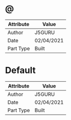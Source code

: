 # @
| Attribute | Value |
| ---  | ---     |
| Author | J5GURU |
| Date | 02/04/2021 |
| Part Type | Built |
# Default
| Attribute | Value |
| ---  | ---     |
| Author | J5GURU |
| Date | 02/04/2021 |
| Part Type | Built |
